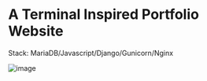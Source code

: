 # A Terminal Inspired Portfolio Website

Stack: MariaDB/Javascript/Django/Gunicorn/Nginx

![image](https://user-images.githubusercontent.com/110714003/193881843-cdb16ec5-c8ba-4537-9506-937eb45817db.png)

